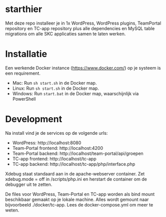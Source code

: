 # starthier
Met deze repo installeer je in 1x WordPress, WordPress plugins, TeamPortal repository en TC-app repository plus alle dependencies en MySQL table migrations om alle SKC applicaties samen te laten werken. 


# Installatie
Een werkende Docker instance (https://www.docker.com/) op je systeem is een requirement.

* Mac: Run ```sh start.sh``` in de Docker map. 
* Linux: Run ```sh start.sh``` in de Docker map. 
* Windows: Run ```start.bat``` in de Docker map, waarschijnlijk via PowerShell

# Development
Na install vind je de services op de volgende urls:
- WordPress: http://localhost:8080 
- Team-Portal frontend: http://localhost:4200
- Team-Portal backend: http://localhost/team-portal/api/groepen
- TC-app frontend: http://localhost/tc-app
- TC-app backend: http://localhost/tc-app/php/interface.php

Xdebug staat standaard aan in de apache-webserver container. Zet xdebug.mode = off in /scripts/php.ini en herstart de container om de debugger uit te zetten. 

De files voor WordPress, Team-Portal en TC-app worden als bind mount beschikbaar gemaakt op je lokale machine. Alles wordt gemount naar bijvoorbeeld ./docker/tc-app. Lees de docker-compose.yml om meer te weten. 